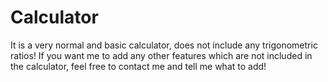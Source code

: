 # Calculator
It is a very normal and basic calculator, does not include any trigonometric ratios!
If you want me to add any other features which are not included in the calculator, feel free to contact me and tell me what to add!
